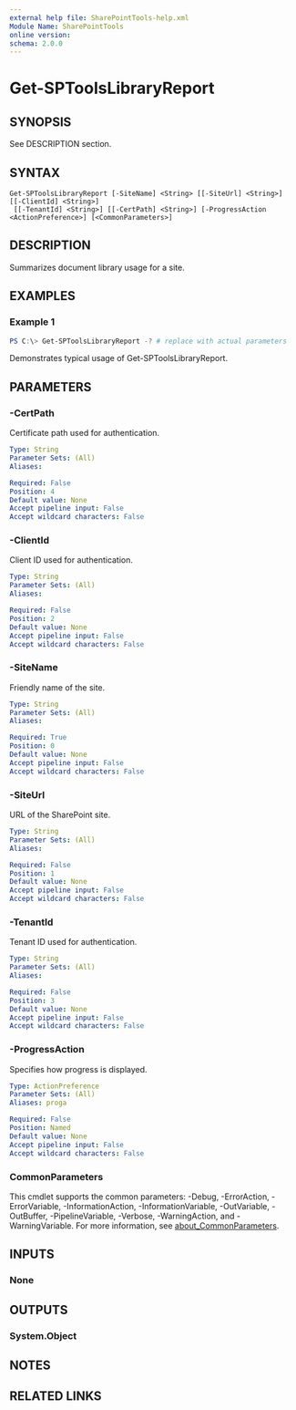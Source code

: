 ```yaml
---
external help file: SharePointTools-help.xml
Module Name: SharePointTools
online version:
schema: 2.0.0
---
```


# Get-SPToolsLibraryReport

## SYNOPSIS
See DESCRIPTION section.

## SYNTAX

```
Get-SPToolsLibraryReport [-SiteName] <String> [[-SiteUrl] <String>] [[-ClientId] <String>]
 [[-TenantId] <String>] [[-CertPath] <String>] [-ProgressAction <ActionPreference>] [<CommonParameters>]
```

## DESCRIPTION
Summarizes document library usage for a site.

## EXAMPLES

### Example 1
```powershell
PS C:\> Get-SPToolsLibraryReport -? # replace with actual parameters
```

Demonstrates typical usage of Get-SPToolsLibraryReport.

## PARAMETERS

### -CertPath
Certificate path used for authentication.

```yaml
Type: String
Parameter Sets: (All)
Aliases:

Required: False
Position: 4
Default value: None
Accept pipeline input: False
Accept wildcard characters: False
```

### -ClientId
Client ID used for authentication.

```yaml
Type: String
Parameter Sets: (All)
Aliases:

Required: False
Position: 2
Default value: None
Accept pipeline input: False
Accept wildcard characters: False
```

### -SiteName
Friendly name of the site.

```yaml
Type: String
Parameter Sets: (All)
Aliases:

Required: True
Position: 0
Default value: None
Accept pipeline input: False
Accept wildcard characters: False
```

### -SiteUrl
URL of the SharePoint site.

```yaml
Type: String
Parameter Sets: (All)
Aliases:

Required: False
Position: 1
Default value: None
Accept pipeline input: False
Accept wildcard characters: False
```

### -TenantId
Tenant ID used for authentication.

```yaml
Type: String
Parameter Sets: (All)
Aliases:

Required: False
Position: 3
Default value: None
Accept pipeline input: False
Accept wildcard characters: False
```

### -ProgressAction
Specifies how progress is displayed.

```yaml
Type: ActionPreference
Parameter Sets: (All)
Aliases: proga

Required: False
Position: Named
Default value: None
Accept pipeline input: False
Accept wildcard characters: False
```

### CommonParameters
This cmdlet supports the common parameters: -Debug, -ErrorAction, -ErrorVariable, -InformationAction, -InformationVariable, -OutVariable, -OutBuffer, -PipelineVariable, -Verbose, -WarningAction, and -WarningVariable. For more information, see [about_CommonParameters](http://go.microsoft.com/fwlink/?LinkID=113216).

## INPUTS

### None
## OUTPUTS

### System.Object
## NOTES

## RELATED LINKS
